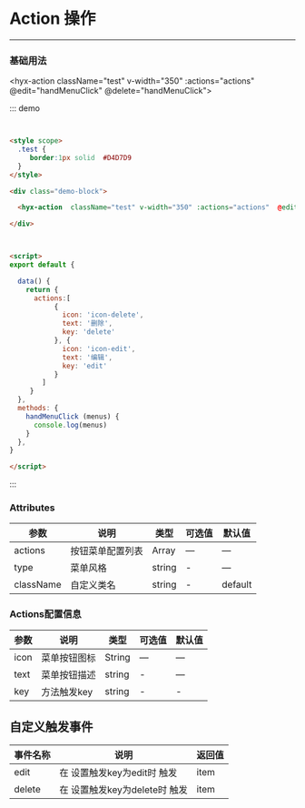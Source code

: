 
<style scoped>
  .test {
     border:1px solid  #D4D7D9
  }
</style>

# Action 操作
----
### 基础用法

<div class="demo-block">

  <hyx-action  className="test" v-width="350" :actions="actions"  @edit="handMenuClick" @delete="handMenuClick"></hyx-action>

</div>



<script>
export default {

  data() {
    return {
      actions:[
           {
             icon: 'icon-delete',
             text: '删除',
             key: 'delete'
           }, {
             icon: 'icon-edit',
             text: '编辑',
             key: 'edit'
           }
        ]
     }
  },
  methods: {
    handMenuClick (menus) {
      console.log(menus)
    }
  },
}

</script>




::: demo
```html


<style scope>
  .test {
     border:1px solid  #D4D7D9
  }
</style>

<div class="demo-block">

  <hyx-action  className="test" v-width="350" :actions="actions"  @edit="handMenuClick" @delete="handMenuClick"></hyx-action>

</div>



<script>
export default {

  data() {
    return {
      actions:[
           {
             icon: 'icon-delete',
             text: '删除',
             key: 'delete'
           }, {
             icon: 'icon-edit',
             text: '编辑',
             key: 'edit'
           }
        ]
     }
  },
  methods: {
    handMenuClick (menus) {
      console.log(menus)
    }
  },
}

</script>


```
:::


### Attributes
| 参数      | 说明    | 类型      | 可选值       | 默认值   |
|---------- |-------- |---------- |-------------  |-------- |
| actions    | 按钮菜单配置列表   | Array    | — | —    |
| type     | 菜单风格   | string  |  -          |    —     |
| className     | 自定义类名   | string    |   - |    default  |


### Actions配置信息
| 参数      | 说明    | 类型      | 可选值       | 默认值   |
|---------- |-------- |---------- |-------------  |-------- |
| icon    | 菜单按钮图标   | String    | — | —    |
| text     | 菜单按钮描述   | string  |  -          |    —     |
| key     | 方法触发key  | string    |   - |    -  |


## 自定义触发事件


| 事件名称      | 说明          | 返回值  |
|---------- |-------------- |---------- |
| edit | 在 设置触发key为edit时 触发| item |
|delete   | 在 设置触发key为delete时 触发| item |



